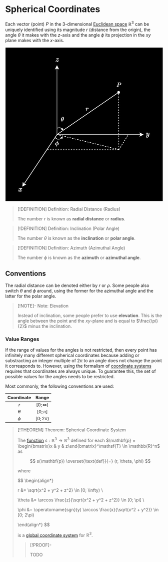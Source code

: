 # Spherical Coordinates

Each vector (point) $P$ in the 3-dimensional [Euclidean space](../Euclidean%20Space.md) $\mathbb{R}^3$ can be uniquely identified using its magnitude $r$ (distance from the origin), the angle $\theta$ it makes with the $z$-axis and the angle $\phi$ its projection in the $xy$ plane makes with the $x$-axis.

![](res/Spherical%20Coordinates.drawio.svg)

>[!DEFINITION] Definition: Radial Distance (Radius)
>
>The number $r$ is known as **radial distance** or **radius**.
>

>[!DEFINITION] Definition: Inclination (Polar Angle)
>
>The number $\theta$ is known as the **inclination** or **polar angle**.
>

>[!DEFINITION] Definition: Azimuth (Azimuthal Angle)
>
>The number $\phi$ is known as the **azimuth** or **azimuthal angle**.
>

## Conventions

The radial distance can be denoted either by $r$ or $\rho$. Some people also switch $\theta$ and $\phi$ around, using the former for the azimuthal angle and the latter for the polar angle. 

>[!NOTE]- Note: Elevation
>
>Instead of inclination, some people prefer to use **elevation**. This is the angle between the point and the $xy$-plane and is equal to $\frac{\pi}{2}$ minus the inclination.
>

### Value Ranges

If the range of values for the angles is not restricted, then every point has infinitely many different spherical coordinates because adding or substracting an integer multiple of $2\pi$ to an angle does not change the point it correaponds to. However, using the formalism of [coordinate systems](../../../Manifolds/Coordinates/Coordinate%20System.md) requires that coordinates are always unique. To guarantee this, the set of possible values for the angles needs to be restricted.

Most commonly, the following conventions are used:

|Coordinate|Range|
|:--:|:--:|
|$r$|$[0; \infty)$|
|$\theta$|$[0; \pi]$|
|$\phi$|$[0; 2\pi)$|

>[!THEOREM] Theorem: Spherical Coordinate System
>
>The [function](../../../../Analysis/Real%20Analysis/Multivariate%20Real%20Analysis/Vector%20Fields/Real%20Vector%20Field.md) $s: \mathbb{R}^3 \to \mathbb{R}^3$ defined for each $\mathbf{p} = \begin{bmatrix}x & y & z\end{bmatrix}^\mathsf{T} \in \mathbb{R}^n$ as 
>
>$$
>s(\mathbf{p}) \overset{\text{def}}{=} (r, \theta, \phi) 
>$$
>
>where
>
>$$
>\begin{align*}
>
>r &= \sqrt{x^2 + y^2 + z^2} \in [0; \infty) \\
>
>\theta &= \arccos \frac{z}{\sqrt{x^2 + y^2 + z^2}} \in [0; \pi] \\
>
>\phi &= \operatorname{sgn}(y) \arccos \frac{x}{\sqrt{x^2 + y^2}} \in [0; 2\pi)
>
>\end{align*}
>$$
>
>is a [global coordinate system](../../../Manifolds/Coordinates/Global%20Coordinate%20System.md) for $\mathbb{R}^3$.
>
>>[!PROOF]-
>>
>>TODO
>>
>
